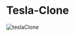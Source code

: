# Tesla-Clone
![teslaClone](https://user-images.githubusercontent.com/71990660/112266697-9d94e880-8c31-11eb-890d-22015145d00e.png)


